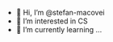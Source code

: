 - 👋 Hi, I’m @stefan-macovei
- 👀 I’m interested in CS
- 🌱 I’m currently learning ...

<!---
stefan-macovei/stefan-macovei is a ✨ special ✨ repository because its `README.md` (this file) appears on your GitHub profile.
You can click the Preview link to take a look at your changes.
--->
